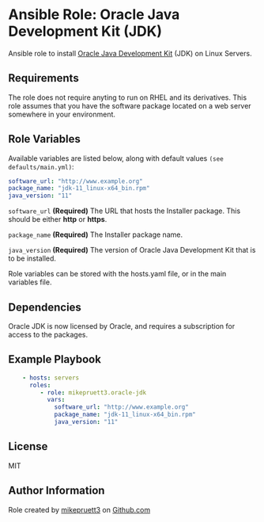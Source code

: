 Ansible Role: Oracle Java Development Kit (JDK)
=========

Ansible role to install [Oracle Java Development Kit](https://www.oracle.com/java/technologies/java-se-glance.html) (JDK) on Linux Servers.

Requirements
------------

The role does not require anyting to run on RHEL and its derivatives. This role assumes that you have the software package located on a web server somewhere in your environment.

Role Variables
--------------

Available variables are listed below, along with default values ```(see defaults/main.yml)```:

``` yaml
software_url: "http://www.example.org"
package_name: "jdk-11_linux-x64_bin.rpm"
java_version: "11"
```

```software_url``` **(Required)** The URL that hosts the Installer package. This should be either **http** or **https**.

```package_name``` **(Required)** The Installer package name.

```java_version``` **(Required)** The version of Oracle Java Development Kit that is to be installed.

Role variables can be stored with the hosts.yaml file, or in the main variables file.

Dependencies
------------

Oracle JDK is now licensed by Oracle, and requires a subscription for access to the packages.

Example Playbook
----------------

``` yaml
    - hosts: servers
      roles:
         - role: mikepruett3.oracle-jdk
           vars:
             software_url: "http://www.example.org"
             package_name: "jdk-11_linux-x64_bin.rpm"
             java_version: "11"
```

License
-------

MIT

Author Information
------------------

Role created by [mikepruett3](https://github.com/mikepruett3) on [Github.com](https://github.com/mikepruett3)
